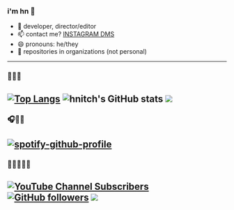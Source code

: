 ### i'm hn 👋

- 🌱 developer, director/editor
- 📫 contact me? [INSTAGRAM DMS](https://www.instagram.com/hnitch/)
- 😄 pronouns: he/they
- 🥲 repositories in organizations (not personal)
-----------------------------------------------------
### 🫠💒🔗
[![Top Langs](https://github-readme-stats.vercel.app/api/top-langs/?username=hnitch&langs_count=8)](hn)
![hnitch's GitHub stats](https://github-readme-stats.vercel.app/api?username=hnitch&count_private=trueicons=true&theme=radical)
![](https://komarev.com/ghpvc/?username=hnitch)
-----------------------------------------------------
### 🎧🔗🎶
[![spotify-github-profile](https://spotify-github-profile.vercel.app/api/view?uid=7wlba5h7g909qjvcezba2f4ab&cover_image=true&theme=default&bar_color=ff40ff&bar_color_cover=false)](https://spotify-github-profile.vercel.app/api/view?uid=7wlba5h7g909qjvcezba2f4ab&redirect=true)
-----------------------------------------------------

### 🥲👾🧑‍🤝‍🧑
[![YouTube Channel Subscribers](https://img.shields.io/youtube/channel/subscribers/UC6OTetJJekudr2dz5PVa-rw?color=8495f3&label=Youtube%3A&logo=youtube&logoColor=8495f3&style=for-the-badge)](https://www.youtube.com/channel/UC6OTetJJekudr2dz5PVa-rw) [![GitHub followers](https://img.shields.io/github/followers/hnitch?color=8495f3&label=Github%3A&logo=github&logoColor=8495f3&style=for-the-badge)](https://github.com/hnitch/) ![](https://dcbadge.vercel.app/api/shield/690729789702537336)
-----------------------------------------------------
